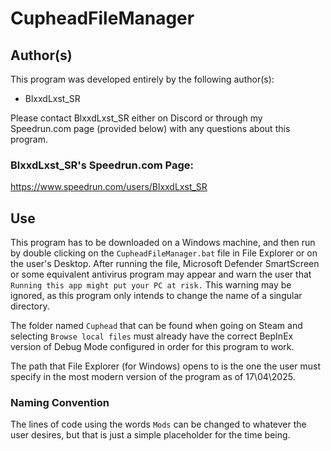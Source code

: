 # CupheadFileManager

## Author(s)
This program was developed entirely by the following author(s):

- BlxxdLxst_SR

Please contact BlxxdLxst_SR either on Discord or through my Speedrun.com page (provided below) with any questions about this program.

### BlxxdLxst_SR's Speedrun.com Page:
https://www.speedrun.com/users/BlxxdLxst_SR

## Use
This program has to be downloaded on a Windows machine, and then run by double clicking on the `CupheadFileManager.bat` file in File Explorer or on the user's Desktop. 
After running the file, Microsoft Defender SmartScreen or some equivalent antivirus program may appear and warn the user that `Running this app might put your PC at risk.` This warning may be ignored, as this program only intends to change the name of a singular directory.

The folder named `Cuphead` that can be found when going on Steam and selecting `Browse local files` must already have the correct BepInEx version of Debug Mode configured in order for this program to work.

The path that File Explorer (for Windows) opens to is the one the user must specify in the most modern version of the program as of 17\04\2025.

### Naming Convention
The lines of code using the words `Mods` can be changed to whatever the user desires, but that is just a simple placeholder for the time being.
